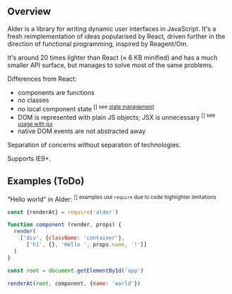 ## Overview

Alder is a library for writing dynamic user interfaces in JavaScript. It's a
fresh reimplementation of ideas popularised by React, driven further in the
direction of functional programming, inspired by Reagent/Om.

It's around 20 times lighter than React (≈ 6 KB minified) and has a much
smaller API surface, but manages to solve most of the same problems.

Differences from React:
* components are functions
* no classes
* no local component state
  <sup class="tooltip-host">
    [<span class="counter"></span>] <span class="tooltip">see [state management](state/)</span>
  </sup>
* DOM is represented with plain JS objects; JSX is unnecessary
  <sup class="tooltip-host">
    [<span class="counter"></span>] <span class="tooltip">see [usage with jsx](jsx/)</span>
  </sup>
* native DOM events are not abstracted away

Separation of concerns without separation of technologies.

Supports IE9+.

## Examples (ToDo)

"Hello world" in Alder:
  <sup class="tooltip-host">
    [<span class="counter"></span>] <span class="tooltip">examples use `require` due to code highlighter limitations</span>
  </sup>

```javascript
const {renderAt} = require('alder')

function component (render, props) {
  render(
    ['div', {className: 'container'},
      ['h1', {}, 'Hello ', props.name, '!']]
  )
}

const root = document.getElementById('app')

renderAt(root, component, {name: 'world'})
```

<div data-hello></div>
<div data-state></div>
<div data-input></div>
<div data-unsafe></div>
<div data-safe></div>
<div data-stamp></div>
<div data-key></div>
<div data-person></div>
<div data-modal></div>
